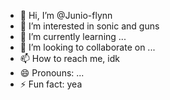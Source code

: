 - 👋 Hi, I’m @Junio-flynn
- 👀 I’m interested in sonic and guns
- 🌱 I’m currently learning ...
- 💞️ I’m looking to collaborate on ...
- 📫 How to reach me, idk
- 😄 Pronouns: ...
- ⚡ Fun fact: yea

<!---
Junio-flynn/Junio-flynn is a ✨ special ✨ repository because its `README.md` (this file) appears on your GitHub profile.
You can click the Preview link to take a look at your changes.
--->
